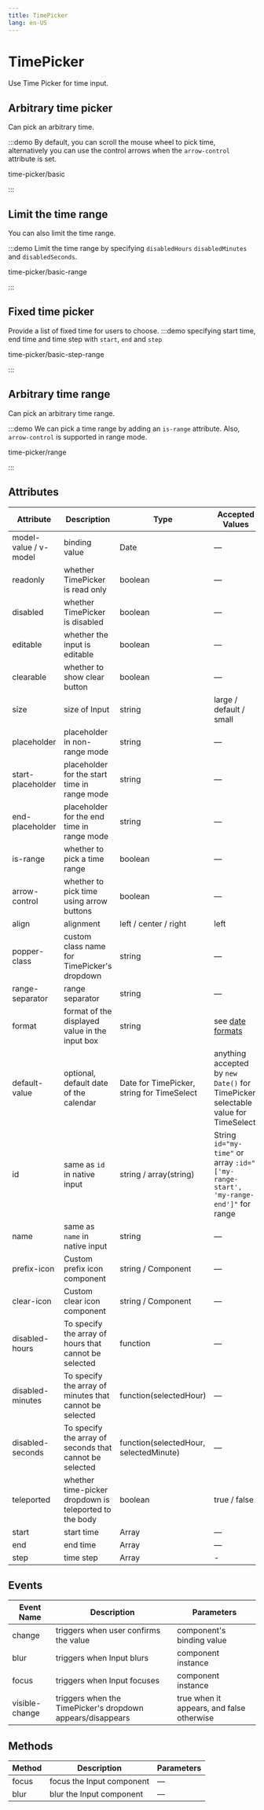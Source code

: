 ```yaml
---
title: TimePicker
lang: en-US
---
```


# TimePicker

Use Time Picker for time input.

## Arbitrary time picker

Can pick an arbitrary time.

:::demo By default, you can scroll the mouse wheel to pick time, alternatively you can use the control arrows when the `arrow-control` attribute is set.

time-picker/basic

:::

## Limit the time range

You can also limit the time range.

:::demo Limit the time range by specifying `disabledHours` `disabledMinutes` and `disabledSeconds`.

time-picker/basic-range

:::

## Fixed time picker

Provide a list of fixed time for users to choose.
:::demo specifying start time, end time and time step with `start`, `end` and `step`

time-picker/basic-step-range

:::

## Arbitrary time range

Can pick an arbitrary time range.

:::demo We can pick a time range by adding an `is-range` attribute. Also, `arrow-control` is supported in range mode.

time-picker/range

:::

## Attributes

| Attribute             | Description                                             | Type                                       | Accepted Values                                                                     | Default     |
| --------------------- | ------------------------------------------------------- | ------------------------------------------ | ----------------------------------------------------------------------------------- | ----------- |
| model-value / v-model | binding value                                           | Date                                       | —                                                                                   | —           |
| readonly              | whether TimePicker is read only                         | boolean                                    | —                                                                                   | false       |
| disabled              | whether TimePicker is disabled                          | boolean                                    | —                                                                                   | false       |
| editable              | whether the input is editable                           | boolean                                    | —                                                                                   | true        |
| clearable             | whether to show clear button                            | boolean                                    | —                                                                                   | true        |
| size                  | size of Input                                           | string                                     | large / default / small                                                             | —           |
| placeholder           | placeholder in non-range mode                           | string                                     | —                                                                                   | —           |
| start-placeholder     | placeholder for the start time in range mode            | string                                     | —                                                                                   | —           |
| end-placeholder       | placeholder for the end time in range mode              | string                                     | —                                                                                   | —           |
| is-range              | whether to pick a time range                            | boolean                                    | —                                                                                   | false       |
| arrow-control         | whether to pick time using arrow buttons                | boolean                                    | —                                                                                   | false       |
| align                 | alignment                                               | left / center / right                      | left                                                                                |
| popper-class          | custom class name for TimePicker's dropdown             | string                                     | —                                                                                   | —           |
| range-separator       | range separator                                         | string                                     | —                                                                                   | '-'         |
| format                | format of the displayed value in the input box          | string                                     | see [date formats](/en-US/component/date-picker#date-formats)                       | HH:mm:ss    |
| default-value         | optional, default date of the calendar                  | Date for TimePicker, string for TimeSelect | anything accepted by `new Date()` for TimePicker, selectable value for TimeSelect   | —           |
| id                    | same as `id` in native input                            | string / array(string)                     | String `id="my-time"` or array `:id="['my-range-start', 'my-range-end']"` for range | -           |
| name                  | same as `name` in native input                          | string                                     | —                                                                                   | —           |
| prefix-icon           | Custom prefix icon component                            | string / Component                         | —                                                                                   | Clock       |
| clear-icon            | Custom clear icon component                             | string / Component                         | —                                                                                   | CircleClose |
| disabled-hours        | To specify the array of hours that cannot be selected   | function                                   | —                                                                                   | —           |
| disabled-minutes      | To specify the array of minutes that cannot be selected | function(selectedHour)                     | —                                                                                   | —           |
| disabled-seconds      | To specify the array of seconds that cannot be selected | function(selectedHour, selectedMinute)     | —                                                                                   | —           |
| teleported            | whether time-picker dropdown is teleported to the body  | boolean                                    | true / false                                                                        | true        |
| start                 | start time                                              | Array                                      | —                                                                                   | [0,0,0]     |
| end                   | end time                                                | Array                                      | —                                                                                   | [1,1,1]     |
| step                  | time step                                               | Array                                      | -                                                                                   | [23,59,59]  |

## Events

| Event Name     | Description                                                | Parameters                                |
| -------------- | ---------------------------------------------------------- | ----------------------------------------- |
| change         | triggers when user confirms the value                      | component's binding value                 |
| blur           | triggers when Input blurs                                  | component instance                        |
| focus          | triggers when Input focuses                                | component instance                        |
| visible-change | triggers when the TimePicker's dropdown appears/disappears | true when it appears, and false otherwise |

## Methods

| Method | Description               | Parameters |
| ------ | ------------------------- | ---------- |
| focus  | focus the Input component | —          |
| blur   | blur the Input component  | —          |
